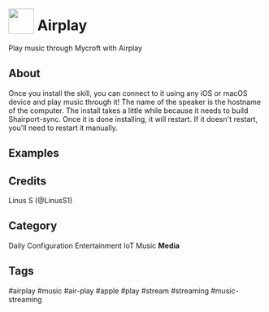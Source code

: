 # <img src='http://linuss1.pythonanywhere.com/static/mycroft/mycroft-airplay-skill-logo-50x50.jpg' card_color='#AEE2CA' width='50' height='50' style='vertical-align:bottom'/> Airplay
Play music through Mycroft with Airplay

## About 
Once you install the skill, you can connect to it using any iOS or macOS device and play music through it!
The name of the speaker is the hostname of the computer.
The install takes a little while because it needs to build Shairport-sync. Once it is done installing, it will restart. If it doesn't restart, you'll need to restart it manually.


## Examples 

## Credits 
Linus S (@LinusS1)



## Category
Daily
Configuration
Entertainment
IoT
Music
**Media**

## Tags
#airplay
#music
#air-play
#apple
#play
#stream
#streaming
#music-streaming
